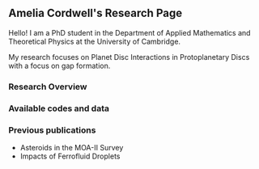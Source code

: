 ## Amelia Cordwell's Research Page
Hello! I am a PhD student in the Department of Applied Mathematics and Theoretical Physics at the University of Cambridge.

My research focuses on Planet Disc Interactions in Protoplanetary Discs with a focus on gap formation.

### Research Overview


### Available codes and data

### Previous publications
- Asteroids in the MOA-II Survey
- Impacts of Ferrofluid Droplets
